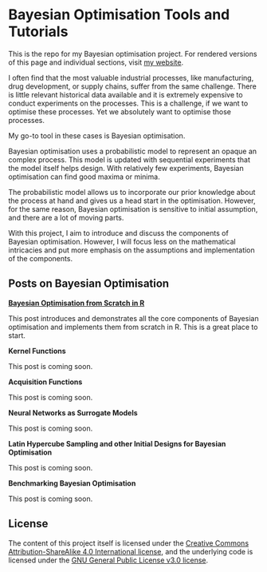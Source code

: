 # Bayesian Optimisation Tools and Tutorials

This is the repo for my Bayesian optimisation project. For rendered versions of this page and individual sections, visit [my website](https://anhosu.com/project/bayesian-optimisation/).

I often find that the most valuable industrial processes, like manufacturing, drug development, or supply chains, suffer from the same challenge. There is little relevant historical data available and it is extremely expensive to conduct experiments on the processes.
This is a challenge, if we want to optimise these processes. Yet we absolutely want to optimise those processes.

My go-to tool in these cases is Bayesian optimisation.

Bayesian optimisation uses a probabilistic model to represent an opaque an complex process. This model is updated with sequential experiments that the model itself helps design. With relatively few experiments, Bayesian optimisation can find good maxima or minima.

The probabilistic model allows us to incorporate our prior knowledge about the process at hand and gives us a head start in the optimisation. However, for the same reason, Bayesian optimisation is sensitive to initial assumption, and there are a lot of moving parts.

With this project, I aim to introduce and discuss the components of Bayesian optimisation. However, I will focus less on the mathematical intricacies and put more emphasis on the assumptions and implementation of the components.

## Posts on Bayesian Optimisation

**[Bayesian Optimisation from Scratch in R](https://anhosu.com/post/bayesian-opt-r)**

This post introduces and demonstrates all the core components of Bayesian optimisation and implements them from scratch in R. This is a great place to start.


**Kernel Functions**

This post is coming soon.


**Acquisition Functions**

This post is coming soon.


**Neural Networks as Surrogate Models**

This post is coming soon.


**Latin Hypercube Sampling and other Initial Designs for Bayesian Optimisation**

This post is coming soon.


**Benchmarking Bayesian Optimisation**

This post is coming soon.

## License

The content of this project itself is licensed under the [Creative Commons Attribution-ShareAlike 4.0 International license](https://creativecommons.org/licenses/by-sa/4.0/), and the underlying code is licensed under the [GNU General Public License v3.0 license](LICENSE).